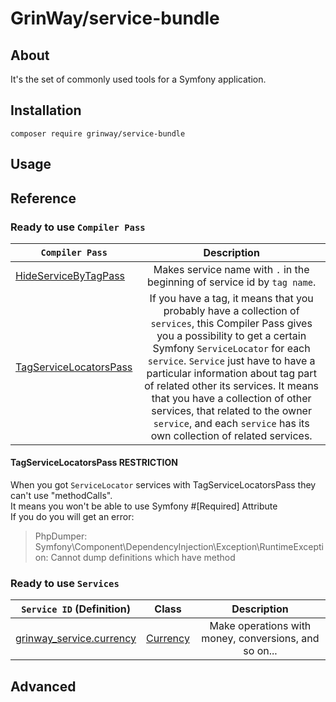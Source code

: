 GrinWay/service-bundle
======

About
------
It's the set of commonly used tools for a Symfony application.

Installation
------

```console
composer require grinway/service-bundle
```

Usage
------

###

Reference
------

### Ready to use `Compiler Pass`

| `Compiler Pass`                                                                                                   |                                                                                                                                                                                                                      Description                                                                                                                                                                                                                      |
|-------------------------------------------------------------------------------------------------------------------|:-----------------------------------------------------------------------------------------------------------------------------------------------------------------------------------------------------------------------------------------------------------------------------------------------------------------------------------------------------------------------------------------------------------------------------------------------------:|
| [HideServiceByTagPass](https://github.com/GrinWay/service-bundle/blob/main/src/Pass/HideServiceByTagPass.php)     |                                                                                                                                                                                       Makes service name with `.` in the beginning of service id by `tag name`.                                                                                                                                                                                       |
| [TagServiceLocatorsPass](https://github.com/GrinWay/service-bundle/blob/main/src/Pass/TagServiceLocatorsPass.php) | If you have a tag, it means that you probably have a collection of `services`, this Compiler Pass gives you a possibility to get a certain Symfony `ServiceLocator` for each `service`. `Service` just have to have a particular information about tag part of related other its services. It means that you have a collection of other services, that related to the owner `service`, and each `service` has its own collection of related services. |

#### TagServiceLocatorsPass RESTRICTION
When you got `ServiceLocator` services with TagServiceLocatorsPass they can't use "methodCalls".
<br>
It means you won't be able to use Symfony #[Required] Attribute
<br>
If you do you will get an error:
> PhpDumper: Symfony\Component\DependencyInjection\Exception\RuntimeException: Cannot dump definitions which have method

### Ready to use `Services`

| `Service ID` (Definition)                                                                                                       |                                          Class                                           |                      Description                      |
|---------------------------------------------------------------------------------------------------------------------------------|:----------------------------------------------------------------------------------------:|:-----------------------------------------------------:|
| [grinway_service.currency](https://github.com/GrinWay/service-bundle/blob/main/config/service_hierarchy/services/Currency.yaml) | [Currency](https://github.com/GrinWay/service-bundle/blob/main/src/Service/Currency.php) | Make operations with money, conversions, and so on... |

Advanced
------

